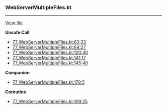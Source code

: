 ### WebServerMultipleFiles.kt
---
[View file](../../precision_analyzed/77_WebServerMultipleFiles.kt)

**Unsafe Call**

 - [77_WebServerMultipleFiles.kt:63:33](../../precision_analyzed/77_WebServerMultipleFiles.kt#L63)
 - [77_WebServerMultipleFiles.kt:64:27](../../precision_analyzed/77_WebServerMultipleFiles.kt#L64)
 - [77_WebServerMultipleFiles.kt:120:40](../../precision_analyzed/77_WebServerMultipleFiles.kt#L120)
 - [77_WebServerMultipleFiles.kt:141:17](../../precision_analyzed/77_WebServerMultipleFiles.kt#L141)
 - [77_WebServerMultipleFiles.kt:145:40](../../precision_analyzed/77_WebServerMultipleFiles.kt#L145)

**Companion**

 - [77_WebServerMultipleFiles.kt:178:5](../../precision_analyzed/77_WebServerMultipleFiles.kt#L178)

**Coroutine**

 - [77_WebServerMultipleFiles.kt:109:25](../../precision_analyzed/77_WebServerMultipleFiles.kt#L109)
